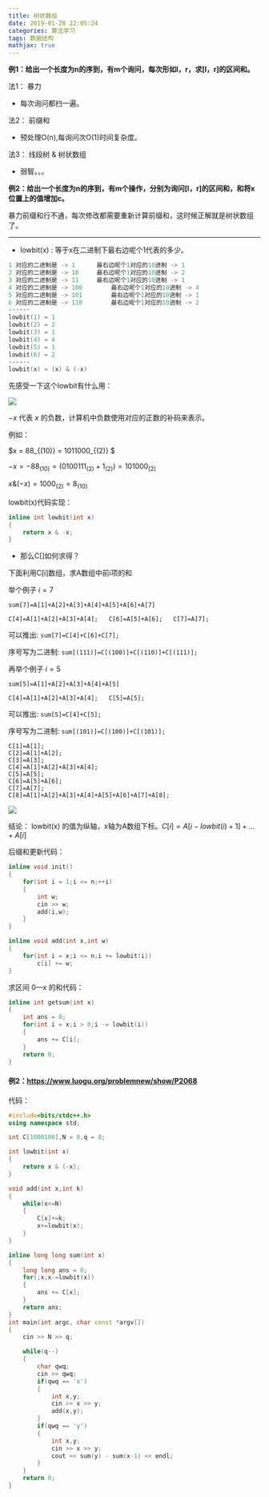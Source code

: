 ```yaml
---
title: 树状数组
date: 2019-01-28 22:05:24
categories: 算法学习
tags: 数据结构
mathjax: true
---
```


**例1：给出一个长度为n的序到，有m个询问，每次形如l，r，求[l，r]的区间和。**

法1： 暴力

* 每次询问都扫一遍。

法2： 前缀和

* 预处理O(n),每询问次O(1)时间复杂度。

法3： 线段树 & 树状数组

* 弱智。。。

<!--more-->

**例2：给出一个长度为n的序到，有m个操作，分别为询问[l，r]的区间和，和将x位置上的值增加c。**

暴力前缀和行不通，每次修改都需要重新计算前缀和，这时候正解就是树状数组了。

---

* lowbit(x) : 等于x在二进制下最右边呢个1代表的多少。

```cpp
1 对应的二进制是 -> 1		最右边呢个1对应的10进制 -> 1
2 对应的二进制是 -> 10		最右边呢个1对应的10进制 -> 2
3 对应的二进制是 -> 11		最右边呢个1对应的10进制 -> 1
4 对应的二进制是 -> 100		最右边呢个1对应的10进制 -> 4
5 对应的二进制是 -> 101		最右边呢个1对应的10进制 -> 1
6 对应的二进制是 -> 110		最右边呢个1对应的10进制 -> 2
······
lowbit(1) = 1
lowbit(2) = 2
lowbit(3) = 1
lowbit(4) = 4
lowbit(5) = 1
lowbit(6) = 2
······
lowbit(x) = (x) & (-x)
```

先感受一下这个lowbit有什么用：

![](https://upload-images.jianshu.io/upload_images/13783432-a22b30771b50375b.png?imageMogr2/auto-orient/strip%7CimageView2/2/w/1240)

$-x$ 代表 $x$ 的负数，计算机中负数使用对应的正数的补码来表示。 

例如：

$x = 88_{(10)} = 1011000_{(2)} $

$-x = -88_{(10)} = (0100111_{(2)} + 1_{(2)}) = 101000_{(2)}$

$x \& (-x) = 1000_{(2)} = 8_{(10)}$

lowbit(x)代码实现：

```cpp
inline int lowbit(int x)
{
    return x & -x;
}
```

* 那么C[]如何求得？

下面利用C[i]数组，求A数组中前i项的和 

举个例子 $i=7$

`sum[7]=A[1]+A[2]+A[3]+A[4]+A[5]+A[6]+A[7]` 

`C[4]=A[1]+A[2]+A[3]+A[4];   C[6]=A[5]+A[6];   C[7]=A[7];`

可以推出:   `sum[7]=C[4]+C[6]+C[7];`

序号写为二进制: `sum[(111)]=C[(100)]+C[(110)]+C[(111)];`

 

再举个例子 $i=5$

`sum[5]=A[1]+A[2]+A[3]+A[4]+A[5]`

`C[4]=A[1]+A[2]+A[3]+A[4];   C[5]=A[5];`

可以推出:   `sum[5]=C[4]+C[5];`

序号写为二进制: `sum[(101)]=C[(100)]+C[(101)];`

```
C[1]=A[1];
C[2]=A[1]+A[2];
C[3]=A[3];
C[4]=A[1]+A[2]+A[3]+A[4];
C[5]=A[5];
C[6]=A[5]+A[6];
C[7]=A[7];
C[8]=A[1]+A[2]+A[3]+A[4]+A[5]+A[6]+A[7]+A[8];
```

![](https://upload-images.jianshu.io/upload_images/13783432-8c16bc1ae25c631d.png?imageMogr2/auto-orient/strip%7CimageView2/2/w/1240)

结论： lowbit(x) 的值为纵轴，x轴为A数组下标。$C[i] = A[i-lowbit(i)+1] + ... + A[i]$

后缀和更新代码：

```cpp
inline void init()
{
    for(int i = 1;i <= n;++i)
    {
        int w;
        cin >> w;
        add(i,w);
    }
}

inline void add(int x,int w)
{
    for(int i = x;i <= n;i += lowbit(i))
        c[i] += w;
}
```

求区间 $0 — x$ 的和代码：

```cpp
inline int getsum(int x)
{
    int ans = 0;
    for(int i = x;i > 0;i -= lowbit(i))
    {
        ans += C[i];
    }
    return 0;
}
```

#### 例2：https://www.luogu.org/problemnew/show/P2068

代码：

```cpp
#include<bits/stdc++.h>
using namespace std;

int C[1000100],N = 0,q = 0;

int lowbit(int x)
{
    return x & (-x);
}

void add(int x,int k)
{
    while(x<=N)
    {
        C[x]+=k;
        x+=lowbit(x);
    }
}

inline long long sum(int x)
{
    long long ans = 0;
    for(;x;x-=lowbit(x))
    {
        ans += C[x];
    }
    return ans;
}
int main(int argc, char const *argv[])
{
    cin >> N >> q;

    while(q--)
    {
        char qwq;
        cin >> qwq;
        if(qwq == 'x')
        {
            int x,y;
            cin >> x >> y;
            add(x,y);
        }
        if(qwq == 'y')
        {
            int x,y;
            cin >> x >> y;
            cout << sum(y) - sum(x-1) << endl;
        }
    }
    return 0;
}
```
